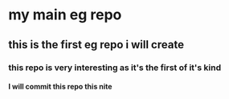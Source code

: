 # my main eg repo

## this is the first eg repo i will create

### this repo is very interesting as it's the first of it's kind

####  I will commit this repo this nite
